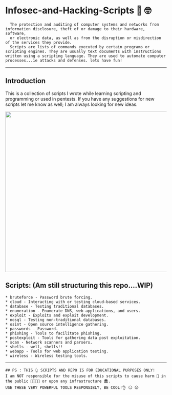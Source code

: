 # Infosec-and-Hacking-Scripts  	:monocle_face: :nerd_face:

      The protection and auditing of computer systems and networks from information disclosure, theft of or damage to their hardware, software, 
      or electronic data, as well as from the disruption or misdirection of the services they provide. 
      Scripts are lists of commands executed by certain programs or scripting engines. They are usually text documents with instructions written using a scripting language. They are used to automate computer processes...ie attacks and defenses. lets have fun!

----------------------------------------------------------------------------------------------------------------------------------------------------------------------
Introduction
------------
This is a collection of scripts I wrote while learning scripting and programming or used in pentests. If you have any suggestions for new scripts let me know as well; I am always looking for new ideas.

<img src="3105anoncover.gif" height="500" width="1750" >

Scripts: (Am still structuring this repo....WIP)
------------
    * bruteforce - Password brute forcing.
    * cloud - Interacting with or testing cloud-based services.
    * database - Testing traditional databases.
    * enumeration - Enumerate DNS, web applications, and users.
    * exploit - Exploits and exploit development.
    * nosql - Testing non-traditional databases.
    * osint - Open source intelligence gathering.
    * passwords - Password.
    * phishing - Tools to facilitate phishing.
    * postexploit - Tools for gathering data post exploitation.
    * scan - Network scanners and parsers.
    * shells - well, shells!!
    * webapp - Tools for web application testing.
    * wireless - Wireless testing tools.
----------------------------------------------------------------------------------------------------------------------------------------------------------------------
```
## PS : THIS 👆 SCRIPTS AND REPO IS FOR EDUCATIONAL PURPOSES ONLY! 
I am NOT responsible for the misuse of this scripts to cause harm 👿 in the public 👨‍👨‍👧‍👧 or upon any infrastructure 🏛️. 
USE THESE VERY POWERFUL TOOLS RESPONSIBLY, BE COOL!👌 😏 😜

```

